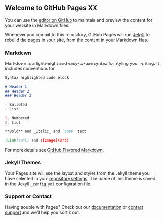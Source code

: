 ## Welcome to GitHub Pages XX

You can use the [editor on
GitHub](https://github.com/indigobook/text/edit/gh-pages/index.md) to
maintain and preview the content for your website in Markdown files.

Whenever you commit to this repository, GitHub Pages will run
[Jekyll](https://jekyllrb.com/) to rebuild the pages in your site,
from the content in your Markdown files.

### Markdown

Markdown is a lightweight and easy-to-use syntax for styling your
writing. It includes conventions for

```markdown
Syntax highlighted code block

# Header 1
## Header 2
### Header 3

- Bulleted
- List

1. Numbered
2. List

**Bold** and _Italic_ and `Code` text

[Link](url) and ![Image](src)
```

For more details see [GitHub Flavored
Markdown](https://guides.github.com/features/mastering-markdown/).

### Jekyll Themes

Your Pages site will use the layout and styles from the Jekyll theme
you have selected in your [repository
settings](https://github.com/indigobook/text/settings/pages). The name
of this theme is saved in the Jekyll `_config.yml` configuration file.

### Support or Contact

Having trouble with Pages? Check out our
[documentation](https://docs.github.com/categories/github-pages-basics/)
or [contact support](https://support.github.com/contact) and we’ll
help you sort it out.
